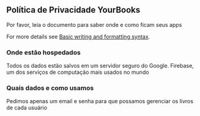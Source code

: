 ## Política de Privacidade YourBooks

Por favor, leia o documento para saber onde e como ficam seus apps


For more details see [Basic writing and formatting syntax](https://docs.github.com/en/github/writing-on-github/getting-started-with-writing-and-formatting-on-github/basic-writing-and-formatting-syntax).

### Onde estão hospedados

Todos os dados estão salvos em um servidor seguro do Google. Firebase, um dos serviços de computação mais usados no mundo

### Quais dados e como usamos

Pedimos apenas um email e senha para que possamos gerenciar os livros de cada usuário
